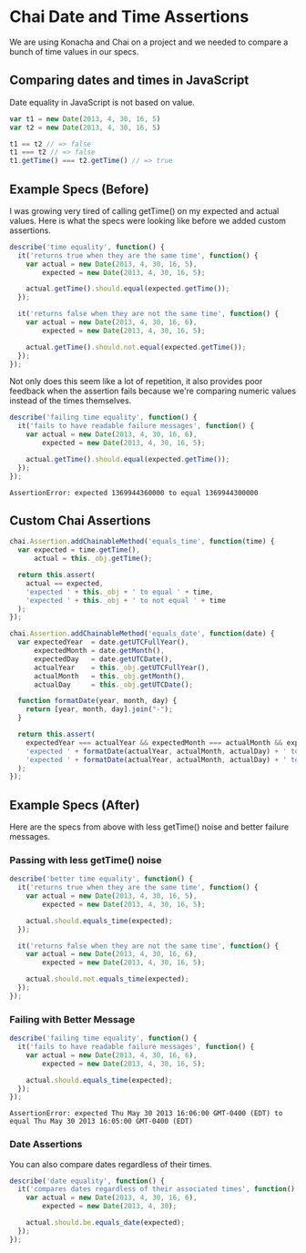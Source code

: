 # Chai Date and Time Assertions

We are using Konacha and Chai on a project and we needed to compare a
bunch of time values in our specs.

## Comparing dates and times in JavaScript

Date equality in JavaScript is not based on value.

```javascript
var t1 = new Date(2013, 4, 30, 16, 5)
var t2 = new Date(2013, 4, 30, 16, 5)

t1 == t2 // => false
t1 === t2 // => false
t1.getTime() === t2.getTime() // => true
```

## Example Specs (Before)

I was growing very tired of calling getTime() on my expected and
actual values. Here is what the specs were looking like before we
added custom assertions.

```javascript
describe('time equality', function() {
  it('returns true when they are the same time', function() {
    var actual = new Date(2013, 4, 30, 16, 5),
        expected = new Date(2013, 4, 30, 16, 5);

    actual.getTime().should.equal(expected.getTime());
  });

  it('returns false when they are not the same time', function() {
    var actual = new Date(2013, 4, 30, 16, 6),
        expected = new Date(2013, 4, 30, 16, 5);

    actual.getTime().should.not.equal(expected.getTime());
  });
});
```

Not only does this seem like a lot of repetition, it also provides
poor feedback when the assertion fails because we're comparing numeric
values instead of the times themselves.

```javascript
describe('failing time equality', function() {
  it('fails to have readable failure messages', function() {
    var actual = new Date(2013, 4, 30, 16, 6),
        expected = new Date(2013, 4, 30, 16, 5);

    actual.getTime().should.equal(expected.getTime());
  });
});
```

    AssertionError: expected 1369944360000 to equal 1369944300000

## Custom Chai Assertions

```javascript
chai.Assertion.addChainableMethod('equals_time', function(time) {
  var expected = time.getTime(),
      actual = this._obj.getTime();

  return this.assert(
    actual == expected,
    'expected ' + this._obj + ' to equal ' + time,
    'expected ' + this._obj + ' to not equal ' + time
  );
});

chai.Assertion.addChainableMethod('equals_date', function(date) {
  var expectedYear  = date.getUTCFullYear(),
      expectedMonth = date.getMonth(),
      expectedDay   = date.getUTCDate(),
      actualYear    = this._obj.getUTCFullYear(),
      actualMonth   = this._obj.getMonth(),
      actualDay     = this._obj.getUTCDate();

  function formatDate(year, month, day) {
    return [year, month, day].join("-");
  }

  return this.assert(
    expectedYear === actualYear && expectedMonth === actualMonth && expectedDay === actualDay,
    'expected ' + formatDate(actualYear, actualMonth, actualDay) + ' to equal' + formatDate(expectedYear, expectedMonth, expectedDay),
    'expected ' + formatDate(actualYear, actualMonth, actualDay) + ' to not equal' + formatDate(expectedYear, expectedMonth, expectedDay)
  );
});
```

## Example Specs (After)

Here are the specs from above with less getTime() noise and better failure messages.

### Passing with less getTime() noise

```javascript
describe('better time equality', function() {
  it('returns true when they are the same time', function() {
    var actual = new Date(2013, 4, 30, 16, 5),
        expected = new Date(2013, 4, 30, 16, 5);

    actual.should.equals_time(expected);
  });

  it('returns false when they are not the same time', function() {
    var actual = new Date(2013, 4, 30, 16, 6),
        expected = new Date(2013, 4, 30, 16, 5);

    actual.should.not.equals_time(expected);
  });
});
```

### Failing with Better Message

```javascript
describe('failing time equality', function() {
  it('fails to have readable failure messages', function() {
    var actual = new Date(2013, 4, 30, 16, 6),
        expected = new Date(2013, 4, 30, 16, 5);

    actual.should.equals_time(expected);
  });
});
```

    AssertionError: expected Thu May 30 2013 16:06:00 GMT-0400 (EDT) to equal Thu May 30 2013 16:05:00 GMT-0400 (EDT)

### Date Assertions

You can also compare dates regardless of their times.

```javascript
describe('date equality', function() {
  it('compares dates regardless of their associated times', function() {
    var actual = new Date(2013, 4, 30, 16, 6),
        expected = new Date(2013, 4, 30);

    actual.should.be.equals_date(expected);
  });
});
```
